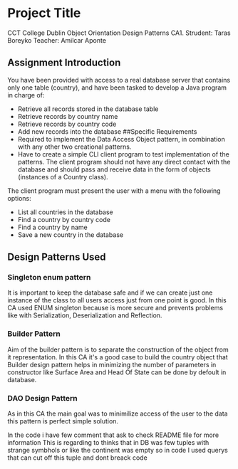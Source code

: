 # Project Title
CCT College Dublin
Object Orientation Design Patterns CA1.
Strudent: Taras Boreyko
Teacher: Amilcar Aponte

## Assignment Introduction
You have been provided with access to a real database server that contains only one table (country), and have been tasked to develop a Java program in charge of:
* Retrieve all records stored in the database table
* Retrieve records by country name
* Retrieve records by country code
* Add new records into the database
##Specific Requirements
* Required to implement the Data Access Object pattern, in combination with any other two creational patterns.
* Have to create a simple CLI client program to test implementation of the patterns.
The client program should not have any direct contact with the database and should
pass and receive data in the form of objects (instances of a Country class).

The client program must present the user with a menu with the following options:
* List all countries in the database
* Find a country by country code
* Find a country by name
* Save a new country in the database

## Design Patterns Used
### Singleton enum pattern
It is important to keep the database safe and if we can create just one instance of the 
class to all users access just from one point is good.
In this CA used ENUM singleton because is more secure and prevents 
problems like with Serialization, Deserialization and Reflection.

### Builder Pattern
Aim of the builder pattern is to separate the construction of the object from it representation. 
In this CA it's a good case to build the country object 
that Builder design pattern helps in minimizing the number of parameters 
in constructor like Surface Area and Head Of State can be done by defoult in database.

### DAO Design Pattern
As in this CA the main goal was to minimilize access of the user to the data this pattern
is perfect simple solution.

In the code i have few comment that ask to check README file for more information
This is regarding to thinks that in DB was few tuples with strange symbhols or like the continent was empty so
in code I used querys that can cut off this tuple and dont breack code
